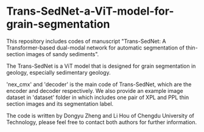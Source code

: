 # Trans-SedNet-a-ViT-model-for-grain-segmentation

This repository includes codes of manuscript "Trans-SedNet: A Transformer-based dual-modal network for automatic segmentation of thin-section images of sandy sediments".

The Trans-SedNet is a ViT model that is designed for grain segmentation in geology, especially sedimentary geology. 

'nex_cmx' and 'decoder' is the main code of Trans-SedNet, which are the encoder and decoder respectively. We also provide an example image dataset in 'dataset' folder in which includes one pair of XPL and PPL thin section images and its segmentation label. 

The code is written by Dongyu Zheng and Li Hou of Chengdu University of Technology, please feel free to contact both authors for further information. 
